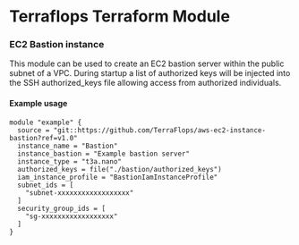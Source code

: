# Terraflops Terraform Module
 
### EC2 Bastion instance

This module can be used to create an EC2 bastion server within the public subnet of a VPC. During startup a list of authorized keys will be injected into the SSH authorized_keys
file allowing access from authorized individuals. 

#### Example usage

```hcl-terraform
module "example" {
  source = "git::https://github.com/TerraFlops/aws-ec2-instance-bastion?ref=v1.0"
  instance_name = "Bastion"
  instance_bastion = "Example bastion server"
  instance_type = "t3a.nano"
  authorized_keys = file("./bastion/authorized_keys")
  iam_instance_profile = "BastionIamInstanceProfile"
  subnet_ids = [
    "subnet-xxxxxxxxxxxxxxxxxx"
  ]
  security_group_ids = [
    "sg-xxxxxxxxxxxxxxxxxx"
  ]
}
```
